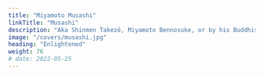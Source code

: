 ```yaml
---
title: "Miyamoto Musashi"
linkTitle: "Musashi"
description: "Aka Shinmen Takezō, Miyamoto Bennosuke, or by his Buddhist name Niten Dōraku. He was a famous Japanese samurai (1584–June 13 1645)"
image: "/covers/musashi.jpg"
heading: "Enlightened"
weight: 76
# date: 2022-05-25
---
```


<!-- He was one of the most skilled swordsmen in history. He became legendary through his outstanding swordsmanship in numerous duels, even from a very young age. He is the founder of the Hyōhō Niten Ichi-ryū or Niten-ryū style of swordsmanship and the author of The Book of Five Rings, a book on strategy, tactics, and philosophy that is still studied today -->


